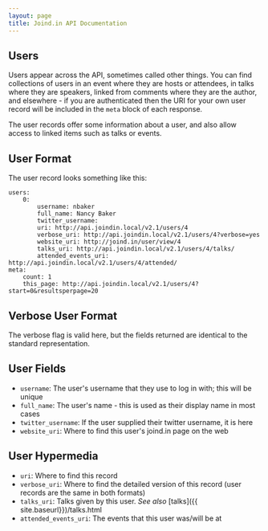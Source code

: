 ```yaml
---
layout: page
title: Joind.in API Documentation
---
```


## Users

Users appear across the API, sometimes called other things.  You can find collections of users in an event where they are hosts or attendees, in talks where they are speakers, linked from comments where they are the author, and elsewhere - if you are authenticated then the URI for your own user record will be included in the ``meta`` block of each response.

The user records offer some information about a user, and also allow access to linked items such as talks or events.

## User Format

The user record looks something like this:

```
users:
    0:
        username: nbaker
        full_name: Nancy Baker
        twitter_username:
        uri: http://api.joindin.local/v2.1/users/4
        verbose_uri: http://api.joindin.local/v2.1/users/4?verbose=yes
        website_uri: http://joind.in/user/view/4
        talks_uri: http://api.joindin.local/v2.1/users/4/talks/
        attended_events_uri: http://api.joindin.local/v2.1/users/4/attended/
meta:
    count: 1
    this_page: http://api.joindin.local/v2.1/users/4?start=0&resultsperpage=20
```

## Verbose User Format

The verbose flag is valid here, but the fields returned are identical to the standard representation.

## User Fields

*  ``username``: The user's username that they use to log in with; this will be unique
*  ``full_name``: The user's name - this is used as their display name in most cases
*  ``twitter_username``: If the user supplied their twitter username, it is here
*  ``website_uri``: Where to find this user's joind.in page on the web

## User Hypermedia

*  ``uri``: Where to find this record
*  ``verbose_uri``:  Where to find the detailed version of this record (user records are the same in both formats)
*  ``talks_uri``: Talks given by this user. *See also* [talks]({{ site.baseurl}})/talks.html
*  ``attended_events_uri``: The events that this user was/will be at


